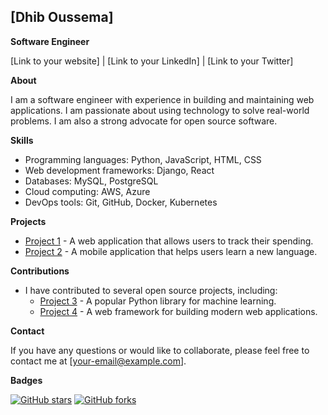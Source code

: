 ## [Dhib Oussema]

**Software Engineer**

[Link to your website] | [Link to your LinkedIn] | [Link to your Twitter]

**About**

I am a software engineer with experience in building and maintaining web applications. I am passionate about using technology to solve real-world problems. I am also a strong advocate for open source software.

**Skills**

* Programming languages: Python, JavaScript, HTML, CSS
* Web development frameworks: Django, React
* Databases: MySQL, PostgreSQL
* Cloud computing: AWS, Azure
* DevOps tools: Git, GitHub, Docker, Kubernetes

**Projects**

* [Project 1](https://github.com/your-username/project-1) - A web application that allows users to track their spending.
* [Project 2](https://github.com/your-username/project-2) - A mobile application that helps users learn a new language.

**Contributions**

* I have contributed to several open source projects, including:
    * [Project 3](https://github.com/project3/project3) - A popular Python library for machine learning.
    * [Project 4](https://github.com/project4/project4) - A web framework for building modern web applications.

**Contact**

If you have any questions or would like to collaborate, please feel free to contact me at [your-email@example.com].

**Badges**

[![GitHub stars](https://img.shields.io/github/stars/your-username/your-profile-readme.svg?style=social)](https://github.com/your-username/your-profile-readme)
[![GitHub forks](https://img.shields.io/github/forks/your-username/your-profile-readme.svg?style=social)](https://github.com/your-username/your-profile-readme/fork)
